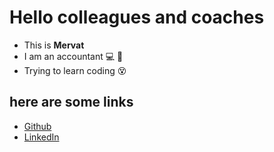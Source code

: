 # Hello colleagues and coaches
* This is **Mervat**
* I am an accountant :computer: :ledger:
* Trying to learn coding :dizzy_face:
## here are some links
* [Github](https://github.com/Mervatabuamro)
* [LinkedIn](https://www.linkedin.com/in/mervat-abuamro/)
